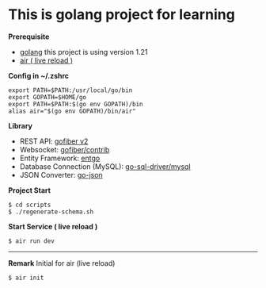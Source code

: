 # This is golang project for learning

**Prerequisite**
- [golang](https://go.dev/doc/install) this project is using version 1.21
- [air ( live reload )](https://github.com/cosmtrek/air#prefer-installsh)

**Config in ~/.zshrc**
```
export PATH=$PATH:/usr/local/go/bin
export GOPATH=$HOME/go
export PATH=$PATH:$(go env GOPATH)/bin
alias air="$(go env GOPATH)/bin/air"
```

**Library**
- REST API: [gofiber v2](https://docs.gofiber.io/)
- Websocket: [gofiber/contrib](https://github.com/gofiber/contrib/blob/main/websocket/README.md)
- Entity Framework: [entgo](https://entgo.io/docs/getting-started)
- Database Connection (MySQL): [go-sql-driver/mysql](https://github.com/go-sql-driver/mysql)
- JSON Converter: [go-json](https://github.com/goccy/go-json)

**Project Start**
```
$ cd scripts
$ ./regenerate-schema.sh
```

**Start Service ( live reload )**
```
$ air run dev
```

---
**Remark**
Initial for air (live reload)
```
$ air init
```

